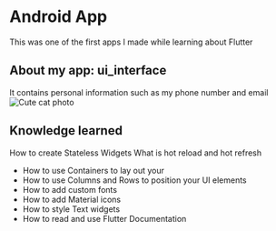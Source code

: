 # Android App  
This was one of the first apps I made while learning about Flutter
## About my app: ui_interface
It contains personal information such as my phone number and email
![Cute cat photo](https://photos.app.goo.gl/PtVg2f8y8o5hFkwY9)
## Knowledge learned
How to create Stateless Widgets
What is hot reload and hot refresh
- How to use Containers to lay out your 
- How to use Columns and Rows to position your UI elements
- How to add custom fonts
- How to add Material icons
- How to style Text widgets
- How to read and use Flutter Documentation


